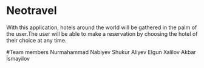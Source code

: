 # Neotravel
With this application, hotels around the world will be gathered in the palm of the user.The user will be able to make a reservation by choosing the hotel of their choice at any time.

#Team members
Nurmahammad Nabiyev
Shukur Aliyev
Elgun Xalilov
Akbar İsmayilov 
